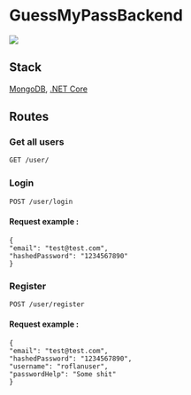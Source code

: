 # GuessMyPassBackend

![](https://github.com/NaUKMA-NIT-20/GuessMyPass/blob/Backend-3/GuessMyPassBackend/Img/123414.jpg)


## Stack

[MongoDB](https://www.mongodb.com/), [.NET Core](https://dotnet.microsoft.com/)



## Routes


### Get all users

```bash
GET /user/
```

### Login


```bash
POST /user/login 
```
#### Request example : 

```
{
"email": "test@test.com",
"hashedPassword": "1234567890" 
}
```


### Register
```bash
POST /user/register
```

#### Request example : 

```
{
"email": "test@test.com",
"hashedPassword": "1234567890",
"username": "roflanuser",
"passwordHelp": "Some shit"
}
